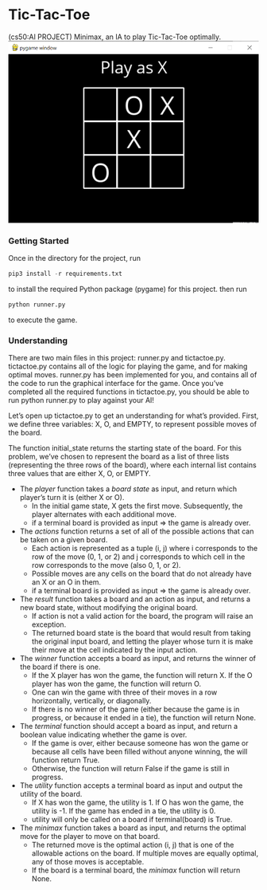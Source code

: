 # Tic-Tac-Toe
(cs50:AI PROJECT)
Minimax, an IA to play Tic-Tac-Toe optimally.
![Example](game.PNG)

### Getting Started

Once in the directory for the project, run
```python
pip3 install -r requirements.txt
```
to install the required Python package (pygame) for this project.
then run
```python
python runner.py
```
to execute the game.
### Understanding

There are two main files in this project: runner.py and tictactoe.py. tictactoe.py contains all of the logic for playing the game, and for making optimal moves. runner.py has been implemented for you, and contains all of the code to run the graphical interface for the game. Once you’ve completed all the required functions in tictactoe.py, you should be able to run python runner.py to play against your AI!

Let’s open up tictactoe.py to get an understanding for what’s provided. First, we define three variables: X, O, and EMPTY, to represent possible moves of the board.

The function initial_state returns the starting state of the board. For this problem, we’ve chosen to represent the board as a list of three lists (representing the three rows of the board), where each internal list contains three values that are either X, O, or EMPTY.

* The *player* function takes a *board state* as input, and return which player’s turn it is (either X or O).
  * In the initial game state, X gets the first move. Subsequently, the player alternates with each additional move.
  * if a terminal board is provided as input => the game is already over.
* The *actions* function returns a set of all of the possible actions that can be taken on a given board.
  * Each action is represented as a tuple (i, j) where i corresponds to the row of the move (0, 1, or 2) and j corresponds to which cell in the row corresponds to the move (also 0, 1, or 2).
  * Possible moves are any cells on the board that do not already have an X or an O in them.
  * if a terminal board is provided as input => the game is already over.
* The *result* function takes a board and an action as input, and returns a new board state, without modifying the original board.
  * If action is not a valid action for the board, the program will raise an exception.
  * The returned board state is the board that would result from taking the original input board, and letting the player whose turn it is make their move at the cell indicated by the input action.
* The  *winner* function accepts a board as input, and returns the winner of the board if there is one.
  * If the X player has won the game, the function will return X. If the O player has won the game, the function will return O.
  * One can win the game with three of their moves in a row horizontally, vertically, or diagonally.
  * If there is no winner of the game (either because the game is in progress, or because it ended in a tie), the function will return None.
* The *terminal* function should accept a board as input, and return a boolean value indicating whether the game is over.
  * If the game is over, either because someone has won the game or because all cells have been filled without anyone winning, the will function return True.
  * Otherwise, the function will return False if the game is still in progress.
* The *utility* function accepts a terminal board as input and output the utility of the board.
  * If X has won the game, the utility is 1. If O has won the game, the utility is -1. If the game has ended in a tie, the utility is 0.
  * utility will only be called on a board if terminal(board) is True.
* The *minimax* function takes a board as input, and returns the optimal move for the player to move on that board.
  * The returned move is the optimal action (i, j) that is one of the allowable actions on the board. If multiple moves are equally optimal, any of those moves is acceptable.
  * If the board is a terminal board, the *minimax* function will return None.
  
  
